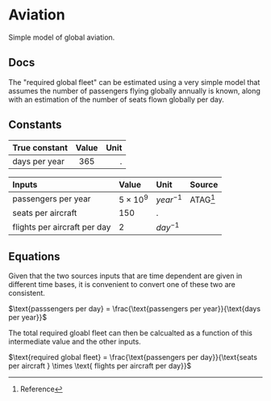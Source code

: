 # Aviation
Simple model of global aviation.

## Docs

The "required global fleet" can be estimated using a very simple model that assumes the number of passengers flying globally annually is known, along with an estimation of the number of seats flown globally per day.

## Constants

| True constant | Value | Unit     |
| :---          | :----:|     ---: |
| days per year | 365   |       .  |

| Inputs | Value | Unit     | Source |
| :---   | :---  |   :---   |  :---  |
| passengers per year  | $5 \times 10^9$   | $year^{-1}$ | ATAG[^1] |
|  seats per aircraft | $150$   | . |  |
|  flights per aircraft per day  | $2$   | $day^{-1}$ |  |

## Equations
Given that the two sources inputs that are time dependent are given in different time bases, it is convenient to convert one of these two are consistent.

$\text{passsengers per day} = \frac{\text{passengers per year}}{\text{days per year}}$

The total required gloabl fleet can then be calcualted as a function of this intermediate value and the other inputs.

$\text{required global fleet} = \frac{\text{passengers per day}}{\text{seats per aircraft } \times \text{ flights per aircraft per day}}$

[^1]: Reference 